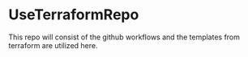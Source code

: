 # UseTerraformRepo
This repo will consist of the github workflows and the templates from terraform are utilized here.
